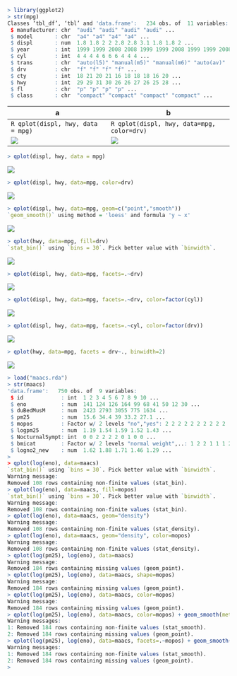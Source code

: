 ```R
> library(ggplot2)
> str(mpg)
Classes ‘tbl_df’, ‘tbl’ and 'data.frame':	234 obs. of  11 variables:
 $ manufacturer: chr  "audi" "audi" "audi" "audi" ...
 $ model       : chr  "a4" "a4" "a4" "a4" ...
 $ displ       : num  1.8 1.8 2 2 2.8 2.8 3.1 1.8 1.8 2 ...
 $ year        : int  1999 1999 2008 2008 1999 1999 2008 1999 1999 2008 ...
 $ cyl         : int  4 4 4 4 6 6 6 4 4 4 ...
 $ trans       : chr  "auto(l5)" "manual(m5)" "manual(m6)" "auto(av)" ...
 $ drv         : chr  "f" "f" "f" "f" ...
 $ cty         : int  18 21 20 21 16 18 18 18 16 20 ...
 $ hwy         : int  29 29 31 30 26 26 27 26 25 28 ...
 $ fl          : chr  "p" "p" "p" "p" ...
 $ class       : chr  "compact" "compact" "compact" "compact" ...
```

|a|b|
|---|---|
|```R qplot(displ, hwy, data = mpg) ```| ```R qplot(displ, hwy, data=mpg, color=drv) ```|
|<img src="https://github.com/Tanmoy-Rath/misc/blob/master/imageshack/exploratory/ggplot2%20(part%202)01.png">|<img src="https://github.com/Tanmoy-Rath/misc/blob/master/imageshack/exploratory/ggplot2%20(part%202)02.png">|



```R
> qplot(displ, hwy, data = mpg)
```
![](https://github.com/Tanmoy-Rath/misc/blob/master/imageshack/exploratory/ggplot2%20(part%202)01.png)

```R
> qplot(displ, hwy, data=mpg, color=drv)
```

![](https://github.com/Tanmoy-Rath/misc/blob/master/imageshack/exploratory/ggplot2%20(part%202)02.png)

```R
> qplot(displ, hwy, data=mpg, geom=c("point","smooth"))
`geom_smooth()` using method = 'loess' and formula 'y ~ x'
```

![](https://github.com/Tanmoy-Rath/misc/blob/master/imageshack/exploratory/ggplot2%20(part%202)03.png)

```R
> qplot(hwy, data=mpg, fill=drv)
`stat_bin()` using `bins = 30`. Pick better value with `binwidth`.
```

![](https://github.com/Tanmoy-Rath/misc/blob/master/imageshack/exploratory/ggplot2%20(part%202)04.png)

```R
> qplot(displ, hwy, data=mpg, facets=.~drv)
```

![](https://github.com/Tanmoy-Rath/misc/blob/master/imageshack/exploratory/ggplot2%20(part%202)05.png)

```R
> qplot(displ, hwy, data=mpg, facets=.~drv, color=factor(cyl))
```

![](https://github.com/Tanmoy-Rath/misc/blob/master/imageshack/exploratory/ggplot2%20(part%202)06.png)

```R
> qplot(displ, hwy, data=mpg, facets=.~cyl, color=factor(drv))
```

![](https://github.com/Tanmoy-Rath/misc/blob/master/imageshack/exploratory/ggplot2%20(part%202)07.png)

```R
> qplot(hwy, data=mpg, facets = drv~., binwidth=2)
```

![](https://github.com/Tanmoy-Rath/misc/blob/master/imageshack/exploratory/ggplot2%20(part%202)08.png)

```R
> load("maacs.rda")
> str(maacs)
'data.frame':	750 obs. of  9 variables:
 $ id            : int  1 2 3 4 5 6 7 8 9 10 ...
 $ eno           : num  141 124 126 164 99 68 41 50 12 30 ...
 $ duBedMusM     : num  2423 2793 3055 775 1634 ...
 $ pm25          : num  15.6 34.4 39 33.2 27.1 ...
 $ mopos         : Factor w/ 2 levels "no","yes": 2 2 2 2 2 2 2 2 2 2 ...
 $ logpm25       : num  1.19 1.54 1.59 1.52 1.43 ...
 $ NocturnalSympt: int  0 0 2 2 2 2 0 1 0 0 ...
 $ bmicat        : Factor w/ 2 levels "normal weight",..: 1 2 2 1 1 1 2 2 2 1 ...
 $ logno2_new    : num  1.62 1.88 1.71 1.46 1.29 ...
> 
> qplot(log(eno), data=maacs)
`stat_bin()` using `bins = 30`. Pick better value with `binwidth`.
Warning message:
Removed 108 rows containing non-finite values (stat_bin). 
> qplot(log(eno), data=maacs, fill=mopos)
`stat_bin()` using `bins = 30`. Pick better value with `binwidth`.
Warning message:
Removed 108 rows containing non-finite values (stat_bin). 
> qplot(log(eno), data=maacs, geom="density")
Warning message:
Removed 108 rows containing non-finite values (stat_density). 
> qplot(log(eno), data=maacs, geom="density", color=mopos)
Warning message:
Removed 108 rows containing non-finite values (stat_density). 
> qplot(log(pm25), log(eno), data=maacs)
Warning message:
Removed 184 rows containing missing values (geom_point). 
> qplot(log(pm25), log(eno), data=maacs, shape=mopos)
Warning message:
Removed 184 rows containing missing values (geom_point). 
> qplot(log(pm25), log(eno), data=maacs, color=mopos)
Warning message:
Removed 184 rows containing missing values (geom_point). 
> qplot(log(pm25), log(eno), data=maacs, color=mopos) + geom_smooth(method = "lm")
Warning messages:
1: Removed 184 rows containing non-finite values (stat_smooth). 
2: Removed 184 rows containing missing values (geom_point). 
> qplot(log(pm25), log(eno), data=maacs, facets=.~mopos) + geom_smooth(method = "lm")
Warning messages:
1: Removed 184 rows containing non-finite values (stat_smooth). 
2: Removed 184 rows containing missing values (geom_point). 
> 
```
